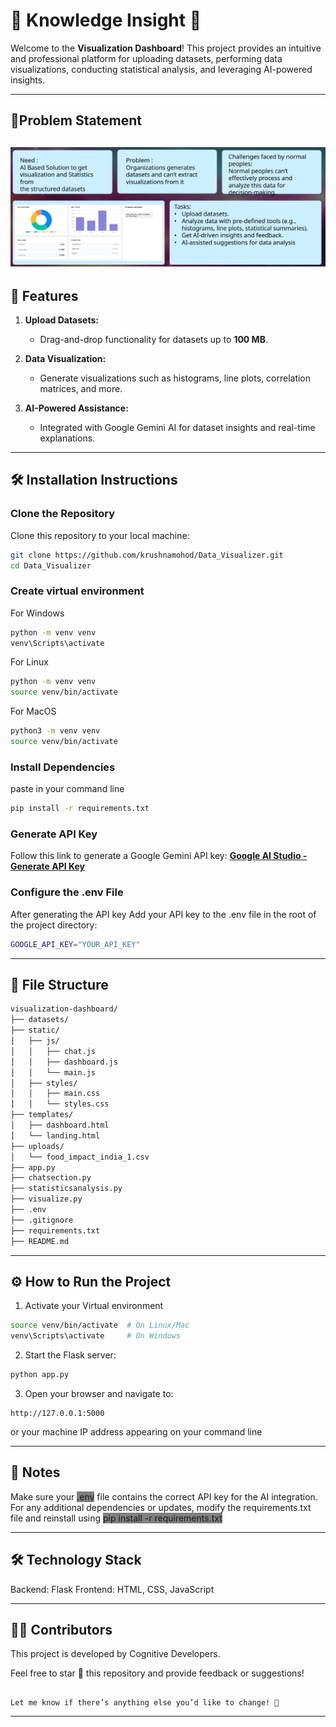 # 🌟 Knowledge Insight 🌟  

Welcome to the **Visualization Dashboard**! This project provides an intuitive and professional platform for uploading datasets, performing data visualizations, conducting statistical analysis, and leveraging AI-powered insights.  

---
## 🧐Problem Statement
![Problem statement](https://github.com/krushnamohod/Data_Visualizer/blob/main/static/images/problem_statement.png)
---

## 🚀 **Features**  

1. **Upload Datasets:**  
   - Drag-and-drop functionality for datasets up to **100 MB**.  

2. **Data Visualization:**  
   - Generate visualizations such as histograms, line plots, correlation matrices, and more.  
 
3. **AI-Powered Assistance:**  
   - Integrated with Google Gemini AI for dataset insights and real-time explanations.  

---

## 🛠️ **Installation Instructions**  

### Clone the Repository  
Clone this repository to your local machine:  
```bash  
git clone https://github.com/krushnamohod/Data_Visualizer.git  
cd Data_Visualizer
```
### Create virtual environment 
For Windows
```bash
python -m venv venv
venv\Scripts\activate
```
For Linux
```bash
python -m venv venv
source venv/bin/activate
```
For MacOS
```bash
python3 -m venv venv
source venv/bin/activate
```
### Install Dependencies
paste in your command line 
```bash
pip install -r requirements.txt  
```

### Generate API Key
Follow this link to generate a Google Gemini API key:
**[Google AI Studio - Generate API Key](https://aistudio.google.com/prompts/new_chat)** 

###  Configure the .env File
After generating the API key
Add your API key to the .env file in the root of the project directory:
```bash
GOOGLE_API_KEY="YOUR_API_KEY" 
```
---
## 📁 File Structure
```markdown
visualization-dashboard/  
├── datasets/  
├── static/  
│   ├── js/  
│   │   ├── chat.js  
│   │   ├── dashboard.js  
│   │   └── main.js  
│   ├── styles/  
│   │   ├── main.css  
│   │   └── styles.css  
├── templates/  
│   ├── dashboard.html  
│   └── landing.html  
├── uploads/  
│   └── food_impact_india_1.csv  
├── app.py  
├── chatsection.py  
├── statisticsanalysis.py  
├── visualize.py  
├── .env  
├── .gitignore  
├── requirements.txt  
├── README.md  
```
---
## ⚙️ How to Run the Project
1. Activate your Virtual environment
```bash
source venv/bin/activate  # On Linux/Mac  
venv\Scripts\activate     # On Windows  
```
2. Start the Flask server:
```bash
python app.py  
```
3. Open your browser and navigate to:
```arduino
http://127.0.0.1:5000  
```
or your machine IP address appearing on your command line 

---
## 📝 Notes
Make sure your <span style="background-color: grey">.env</span> file contains the correct API key for the AI integration.
For any additional dependencies or updates, modify the requirements.txt file and reinstall using <span style="background-color: grey">pip install -r requirements.txt</span>

---
## 🛠️ Technology Stack
Backend: Flask
Frontend: HTML, CSS, JavaScript

---
## 👨‍💻 Contributors
This project is developed by Cognitive Developers.

Feel free to star 🌟 this repository and provide feedback or suggestions!

```vbnet

Let me know if there’s anything else you’d like to change! 🚀
```   
---
<!-- ![alt text](https://github.com/krushnamohod/Data_Visualizer/blob/main/static/images/krushna.png?raw=true) -->